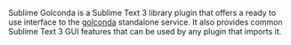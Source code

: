 Sublime Golconda is a Sublime Text 3 library plugin that offers a ready to
use interface to the [golconda](https://github.com/DamnWidget/golconda)
standalone service. It also provides common Sublime Text 3 GUI features
that can be used by any plugin that imports it.

